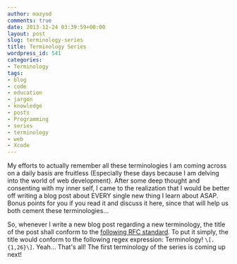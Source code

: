 ```yaml
---
author: mazyod
comments: true
date: 2013-12-24 03:39:59+00:00
layout: post
slug: terminology-series
title: Terminology Series
wordpress_id: 541
categories:
- Terminology
tags:
- blog
- code
- education
- jargon
- knowledge
- posts
- Programming
- series
- terminology
- web
- Xcode
---
```


My efforts to actually remember all these terminologies I am coming across on a daily basis are fruitless (Especially these days because I am delving into the world of web development). After some deep thought and consenting with my inner self, I came to the realization that I would be better off writing a blog post about EVERY single new thing I learn about ASAP. Bonus points for you if you read it and discuss it here, since that will help us both cement these terminologies...


So, whenever I write a new blog post regarding a new terminology, the title of the post shall conform to the [following RFC standard](https://tools.ietf.org/html/rfc6921). To put it simply, the title would conform to the following regex expression: Terminology! `\[.{1,26}\]`. Yeah... That's all! The first terminology of the series is coming up next!
